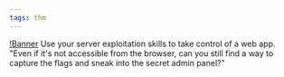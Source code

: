 ```yaml
---
tags: thm
---
```


[!Banner](./src/uploads/include.png)
Use your server exploitation skills to take control of a web app.
"Even if it's not accessible from the browser, can you still find a way to capture the flags and sneak into the secret admin panel?"